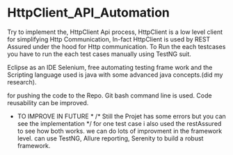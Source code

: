 # HttpClient_API_Automation

Try to implement the, HttpClient Api process, HttpClient is a low level client for simplifying Http Communication, 
In-fact HttpClient is used by REST Assured under the hood for Http communication.
To Run the each testcases you have to run the each test cases manually using TestNG suit.

Eclipse as an IDE
Selenium, free automating testing frame work and the Scripting language used is java with some advanced java concepts.(did my research).

for pushing the code to the Repo. Git bash command line is used.
Code reusability can be improved. 


* TO IMPROVE IN FUTURE *
/* Still the  Projet has some errors but you can see the implementation */
for one test case i also used the restAssured to see how both works. 
we can do lots of improvment in the framework level.
can use TestNG, Allure reporting, Serenity to build a robust framework.
